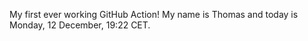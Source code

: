 My first ever working GitHub Action!
My name is Thomas and today is Monday, 12 December, 19:22 CET. 
